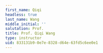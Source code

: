 ```yaml
---
first_name: Qiqi
headless: true
last_name: Wang
middle_initial: ''
salutation: Prof.
title: Prof. Qiqi Wang
type: instructor
uid: 833131b9-0e7e-8328-d64e-63fd5c6ee0e1
---
```

